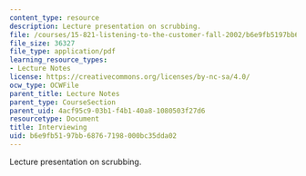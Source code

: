 ```yaml
---
content_type: resource
description: Lecture presentation on scrubbing.
file: /courses/15-821-listening-to-the-customer-fall-2002/b6e9fb5197bb68767198000bc35dda02_prep20for20scrubbing20class.pdf
file_size: 36327
file_type: application/pdf
learning_resource_types:
- Lecture Notes
license: https://creativecommons.org/licenses/by-nc-sa/4.0/
ocw_type: OCWFile
parent_title: Lecture Notes
parent_type: CourseSection
parent_uid: 4acf95c9-03b1-f4b1-40a8-1080503f27d6
resourcetype: Document
title: Interviewing
uid: b6e9fb51-97bb-6876-7198-000bc35dda02
---
```

Lecture presentation on scrubbing.